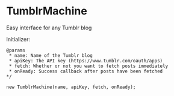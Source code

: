 TumblrMachine
=============

Easy interface for any Tumblr blog

Initializer:

``` 
@params
 * name: Name of the Tumblr blog
 * apiKey: The API key (https://www.tumblr.com/oauth/apps)
 * fetch: Whether or not you want to fetch posts immediately
 * onReady: Success callback after posts have been fetched
*/

new TumblrMachine(name, apiKey, fetch, onReady);

```
